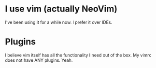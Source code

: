 # I use vim (actually NeoVim)

I've been using it for a while now. I prefer it over IDEs.

# Plugins

I believe vim itself has all the functionality I need out of the box. My vimrc does not have ANY plugins. Yeah.
